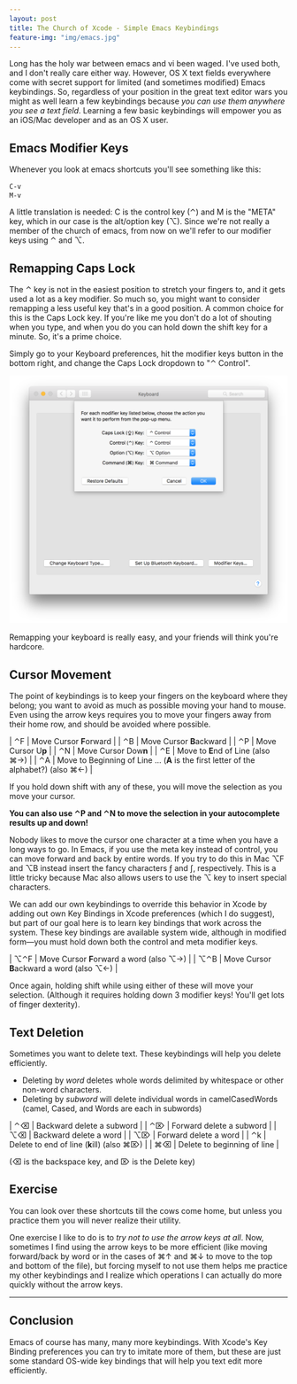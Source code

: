 ```yaml
---
layout: post
title: The Church of Xcode - Simple Emacs Keybindings
feature-img: "img/emacs.jpg"
---
```


Long has the holy war between emacs and vi been waged. I've used both, and I don't
really care either way. However, OS X text fields everywhere come with secret
support for limited (and sometimes modified) Emacs keybindings. So, regardless
of your position in the great text editor wars you might as well learn a few keybindings
because _you can use them anywhere you see a text field_. Learning a
few basic keybindings will empower you as an iOS/Mac developer and as an OS X user.

## Emacs Modifier Keys

Whenever you look at emacs shortcuts you'll see something like this:

    C-v
    M-v

A little translation is needed: C is the control key (⌃) and M is the "META" key,
which in our case is the alt/option key (⌥). Since we're not really a member of the
church of emacs, from now on we'll refer to our modifier keys using ⌃ and ⌥.

## Remapping Caps Lock

The ⌃ key is not in the easiest position to stretch your fingers to, and it gets used a lot
as a key modifier. So much so, you might want to consider remapping a less useful key that's in a good
position. A common choice for this is the Caps Lock key. If you're like me you don't do a lot of
shouting when you type, and when you do you can hold down the shift key for a minute. So, it's a prime
choice.

Simply go to your Keyboard preferences, hit the modifier keys button in the bottom right,
and change the Caps Lock dropdown to "⌃ Control".

![Remapping Caps Lock](/img/remapping-caps-lock.png "Remapping Caps Lock")

Remapping your keyboard is really easy, and your friends will think you're hardcore.

## Cursor Movement

The point of keybindings is to keep your fingers on the keyboard where they belong; you
want to avoid as much as possible moving your hand to mouse. Even using the arrow keys
requires you to move your fingers away from their home row, and should be avoided where
possible.

| ⌃F | Move Cursor **F**orward |
| ⌃B | Move Cursor **B**ackward |
| ⌃P | Move Cursor U**p** |
| ⌃N | Move Cursor Dow**n** |
| ⌃E | Move to **E**nd of Line (also ⌘→) |
| ⌃A | Move to Beginning of Line ... (**A** is the first letter of the alphabet?) (also ⌘←) |

If you hold down shift with any of these, you will move the selection as you move your cursor.

**You can also use ⌃P and ⌃N to move the selection in your autocomplete results up and down!**

Nobody likes to move the cursor one character at a time when you have a long ways to go. In Emacs,
if you use the meta key instead of control, you can move forward and back by entire words.
If you try to do this in Mac ⌥F and ⌥B instead insert the fancy characters ƒ and ∫, respectively.
This is a little tricky because Mac also allows users to use the ⌥ key to insert special characters.

We can add our own keybindings to override this behavior in Xcode by adding out own Key Bindings in Xcode
preferences (which I do suggest), but part of our goal here is to learn key bindings that work across the system. These key bindings are available system wide, although in modified form—you must hold down both
the control and meta modifier keys.

| ⌥⌃F | Move Cursor **F**orward a word (also ⌥→) |
| ⌥⌃B | Move Cursor **B**ackward a word (also ⌥←) |

Once again, holding shift while using either of these will move your selection. (Although it
requires holding down 3 modifier keys! You'll get lots of finger dexterity).

## Text Deletion

Sometimes you want to delete text. These keybindings will help you delete efficiently.

* Deleting by _word_ deletes whole words delimited by whitespace or other non-word characters.
* Deleting by _subword_ will delete individual words in camelCasedWords (camel, Cased, and Words are each in subwords)

| ⌃⌫ | Backward delete a subword |
| ⌃⌦ | Forward delete a subword |
| ⌥⌫ | Backward delete a word |
| ⌥⌦ | Forward delete a word |
| ⌃k | Delete to end of line (**k**ill) (also  ⌘⌦) |
| ⌘⌫ | Delete to beginning of line |

(⌫ is the backspace key, and ⌦ is the Delete key)

## Exercise

You can look over these shortcuts till the cows come home, but unless you practice them you will
never realize their utility.

One exercise I like to do is to _try not to use the arrow keys at all_. Now, sometimes I find using the arrow
keys to be more efficient (like moving forward/back by word or in the cases of ⌘↑ and ⌘↓ to move to the top and bottom of the file),
but forcing myself to not use them helps me practice my other keybindings and I realize which operations
I can actually do more quickly without the arrow keys.

---

## Conclusion

Emacs of course has many, many more keybindings. With Xcode's Key Binding
preferences you can try to imitate more of them, but these are just some standard OS-wide
key bindings that will help you text edit more efficiently.
